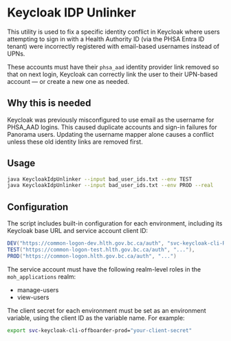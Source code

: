 # Keycloak IDP Unlinker

This utility is used to fix a specific identity conflict in Keycloak where users attempting to sign in with a Health Authority ID (via the PHSA Entra ID tenant) were incorrectly registered with email-based usernames instead of UPNs.

These accounts must have their `phsa_aad` identity provider link removed so that on next login, Keycloak can correctly link the user to their UPN-based account — or create a new one as needed.

## Why this is needed

Keycloak was previously misconfigured to use email as the username for PHSA_AAD logins. This caused duplicate accounts and sign-in failures for Panorama users. Updating the username mapper alone causes a conflict unless these old identity links are removed first.

## Usage

```bash
java KeycloakIdpUnlinker --input bad_user_ids.txt --env TEST
java KeycloakIdpUnlinker --input bad_user_ids.txt --env PROD --real
````

## Configuration

The script includes built-in configuration for each environment, including its Keycloak base URL and service account client ID:

```java
DEV("https://common-logon-dev.hlth.gov.bc.ca/auth", "svc-keycloak-cli-RFC-20250811"),
TEST("https://common-logon-test.hlth.gov.bc.ca/auth", "..."),
PROD("https://common-logon.hlth.gov.bc.ca/auth", "...")
```

The service account must have the following realm-level roles in the `moh_applications` realm:

- manage-users
- view-users

The client secret for each environment must be set as an environment variable, using the client ID as the variable name. For example:

```bash
export svc-keycloak-cli-offboarder-prod="your-client-secret"
```